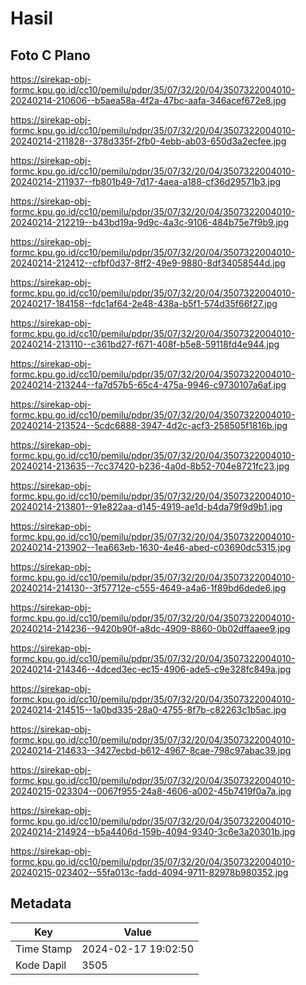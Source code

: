 # Hasil

## Foto C Plano

https://sirekap-obj-formc.kpu.go.id/cc10/pemilu/pdpr/35/07/32/20/04/3507322004010-20240214-210606--b5aea58a-4f2a-47bc-aafa-346acef672e8.jpg

https://sirekap-obj-formc.kpu.go.id/cc10/pemilu/pdpr/35/07/32/20/04/3507322004010-20240214-211828--378d335f-2fb0-4ebb-ab03-650d3a2ecfee.jpg

https://sirekap-obj-formc.kpu.go.id/cc10/pemilu/pdpr/35/07/32/20/04/3507322004010-20240214-211937--fb801b49-7d17-4aea-a188-cf36d29571b3.jpg

https://sirekap-obj-formc.kpu.go.id/cc10/pemilu/pdpr/35/07/32/20/04/3507322004010-20240214-212219--b43bd19a-9d9c-4a3c-9106-484b75e7f9b9.jpg

https://sirekap-obj-formc.kpu.go.id/cc10/pemilu/pdpr/35/07/32/20/04/3507322004010-20240214-212412--cfbf0d37-8ff2-49e9-9880-8df34058544d.jpg

https://sirekap-obj-formc.kpu.go.id/cc10/pemilu/pdpr/35/07/32/20/04/3507322004010-20240217-184158--fdc1af64-2e48-438a-b5f1-574d35f66f27.jpg

https://sirekap-obj-formc.kpu.go.id/cc10/pemilu/pdpr/35/07/32/20/04/3507322004010-20240214-213110--c361bd27-f671-408f-b5e8-59118fd4e944.jpg

https://sirekap-obj-formc.kpu.go.id/cc10/pemilu/pdpr/35/07/32/20/04/3507322004010-20240214-213244--fa7d57b5-65c4-475a-9946-c9730107a6af.jpg

https://sirekap-obj-formc.kpu.go.id/cc10/pemilu/pdpr/35/07/32/20/04/3507322004010-20240214-213524--5cdc6888-3947-4d2c-acf3-258505f1816b.jpg

https://sirekap-obj-formc.kpu.go.id/cc10/pemilu/pdpr/35/07/32/20/04/3507322004010-20240214-213635--7cc37420-b236-4a0d-8b52-704e8721fc23.jpg

https://sirekap-obj-formc.kpu.go.id/cc10/pemilu/pdpr/35/07/32/20/04/3507322004010-20240214-213801--91e822aa-d145-4919-ae1d-b4da79f9d9b1.jpg

https://sirekap-obj-formc.kpu.go.id/cc10/pemilu/pdpr/35/07/32/20/04/3507322004010-20240214-213902--1ea663eb-1630-4e46-abed-c03690dc5315.jpg

https://sirekap-obj-formc.kpu.go.id/cc10/pemilu/pdpr/35/07/32/20/04/3507322004010-20240214-214130--3f57712e-c555-4649-a4a6-1f89bd6dede6.jpg

https://sirekap-obj-formc.kpu.go.id/cc10/pemilu/pdpr/35/07/32/20/04/3507322004010-20240214-214236--9420b90f-a8dc-4909-8860-0b02dffaaee9.jpg

https://sirekap-obj-formc.kpu.go.id/cc10/pemilu/pdpr/35/07/32/20/04/3507322004010-20240214-214346--4dced3ec-ec15-4906-ade5-c9e328fc849a.jpg

https://sirekap-obj-formc.kpu.go.id/cc10/pemilu/pdpr/35/07/32/20/04/3507322004010-20240214-214515--1a0bd335-28a0-4755-8f7b-c82263c1b5ac.jpg

https://sirekap-obj-formc.kpu.go.id/cc10/pemilu/pdpr/35/07/32/20/04/3507322004010-20240214-214633--3427ecbd-b612-4967-8cae-798c97abac39.jpg

https://sirekap-obj-formc.kpu.go.id/cc10/pemilu/pdpr/35/07/32/20/04/3507322004010-20240215-023304--0067f955-24a8-4606-a002-45b7419f0a7a.jpg

https://sirekap-obj-formc.kpu.go.id/cc10/pemilu/pdpr/35/07/32/20/04/3507322004010-20240214-214924--b5a4406d-159b-4094-9340-3c6e3a20301b.jpg

https://sirekap-obj-formc.kpu.go.id/cc10/pemilu/pdpr/35/07/32/20/04/3507322004010-20240215-023402--55fa013c-fadd-4094-9711-82978b980352.jpg


## Metadata

| Key        | Value               |
| ---------- | ------------------- |
| Time Stamp | 2024-02-17 19:02:50 |
| Kode Dapil | 3505                |



